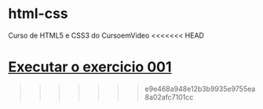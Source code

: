 # html-css
 Curso de HTML5 e CSS3 do CursoemVideo
<<<<<<< HEAD

<a href = "https://joao-heitor.github.io/html-css/exercicios/ex001/"> Executar o exercicio 001 </a>
=======
>>>>>>> e9e468a948e12b3b9935e9755ea8a02afc7101cc
